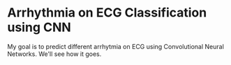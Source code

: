 # Arrhythmia on ECG Classification using CNN 
My goal is to predict different arrhytmia on ECG using Convolutional Neural Networks.
We'll see how it goes.
